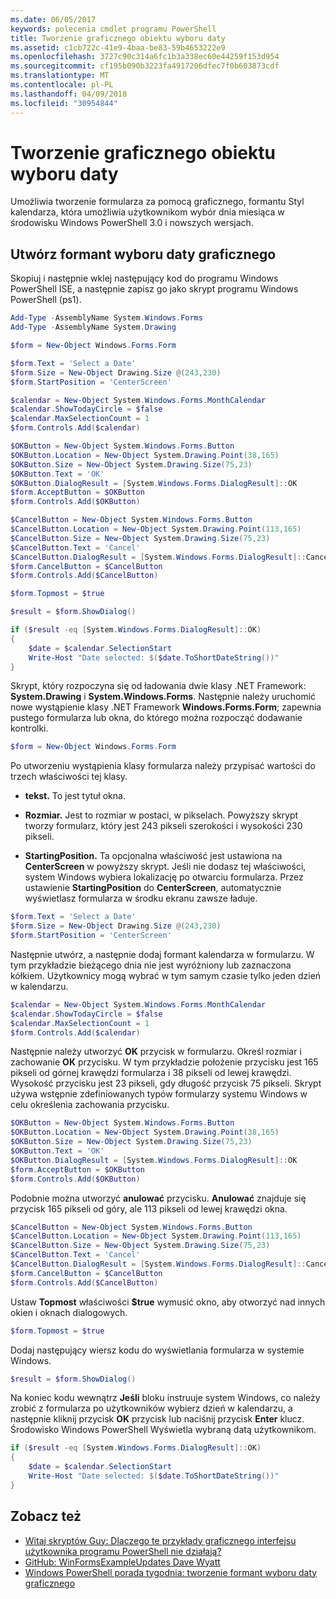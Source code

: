 ```yaml
---
ms.date: 06/05/2017
keywords: polecenia cmdlet programu PowerShell
title: Tworzenie graficznego obiektu wyboru daty
ms.assetid: c1cb722c-41e9-4baa-be83-59b4653222e9
ms.openlocfilehash: 3727c90c314a6fc1b3a338ec60e44259f153d954
ms.sourcegitcommit: cf195b090b3223fa4917206dfec7f0b603873cdf
ms.translationtype: MT
ms.contentlocale: pl-PL
ms.lasthandoff: 04/09/2018
ms.locfileid: "30954844"
---
```

# <a name="creating-a-graphical-date-picker"></a>Tworzenie graficznego obiektu wyboru daty

Umożliwia tworzenie formularza za pomocą graficznego, formantu Styl kalendarza, która umożliwia użytkownikom wybór dnia miesiąca w środowisku Windows PowerShell 3.0 i nowszych wersjach.

## <a name="create-a-graphical-date-picker-control"></a>Utwórz formant wyboru daty graficznego

Skopiuj i następnie wklej następujący kod do programu Windows PowerShell ISE, a następnie zapisz go jako skrypt programu Windows PowerShell (ps1).

```powershell
Add-Type -AssemblyName System.Windows.Forms
Add-Type -AssemblyName System.Drawing

$form = New-Object Windows.Forms.Form

$form.Text = 'Select a Date'
$form.Size = New-Object Drawing.Size @(243,230)
$form.StartPosition = 'CenterScreen'

$calendar = New-Object System.Windows.Forms.MonthCalendar
$calendar.ShowTodayCircle = $false
$calendar.MaxSelectionCount = 1
$form.Controls.Add($calendar)

$OKButton = New-Object System.Windows.Forms.Button
$OKButton.Location = New-Object System.Drawing.Point(38,165)
$OKButton.Size = New-Object System.Drawing.Size(75,23)
$OKButton.Text = 'OK'
$OKButton.DialogResult = [System.Windows.Forms.DialogResult]::OK
$form.AcceptButton = $OKButton
$form.Controls.Add($OKButton)

$CancelButton = New-Object System.Windows.Forms.Button
$CancelButton.Location = New-Object System.Drawing.Point(113,165)
$CancelButton.Size = New-Object System.Drawing.Size(75,23)
$CancelButton.Text = 'Cancel'
$CancelButton.DialogResult = [System.Windows.Forms.DialogResult]::Cancel
$form.CancelButton = $CancelButton
$form.Controls.Add($CancelButton)

$form.Topmost = $true

$result = $form.ShowDialog()

if ($result -eq [System.Windows.Forms.DialogResult]::OK)
{
    $date = $calendar.SelectionStart
    Write-Host "Date selected: $($date.ToShortDateString())"
}
```

Skrypt, który rozpoczyna się od ładowania dwie klasy .NET Framework: **System.Drawing** i **System.Windows.Forms**. Następnie należy uruchomić nowe wystąpienie klasy .NET Framework **Windows.Forms.Form**; zapewnia pustego formularza lub okna, do którego można rozpocząć dodawanie kontrolki.

```powershell
$form = New-Object Windows.Forms.Form
```

Po utworzeniu wystąpienia klasy formularza należy przypisać wartości do trzech właściwości tej klasy.

- **tekst.** To jest tytuł okna.

- **Rozmiar.** Jest to rozmiar w postaci, w pikselach. Powyższy skrypt tworzy formularz, który jest 243 pikseli szerokości i wysokości 230 pikseli.

- **StartingPosition.** Ta opcjonalna właściwość jest ustawiona na **CenterScreen** w powyższy skrypt. Jeśli nie dodasz tej właściwości, system Windows wybiera lokalizację po otwarciu formularza. Przez ustawienie **StartingPosition** do **CenterScreen**, automatycznie wyświetlasz formularza w środku ekranu zawsze ładuje.

```powershell
$form.Text = 'Select a Date'
$form.Size = New-Object Drawing.Size @(243,230)
$form.StartPosition = 'CenterScreen'
```

Następnie utwórz, a następnie dodaj formant kalendarza w formularzu. W tym przykładzie bieżącego dnia nie jest wyróżniony lub zaznaczona kółkiem. Użytkownicy mogą wybrać w tym samym czasie tylko jeden dzień w kalendarzu.

```powershell
$calendar = New-Object System.Windows.Forms.MonthCalendar
$calendar.ShowTodayCircle = $false
$calendar.MaxSelectionCount = 1
$form.Controls.Add($calendar)
```

Następnie należy utworzyć **OK** przycisk w formularzu. Określ rozmiar i zachowanie **OK** przycisku. W tym przykładzie położenie przycisku jest 165 pikseli od górnej krawędzi formularza i 38 pikseli od lewej krawędzi. Wysokość przycisku jest 23 pikseli, gdy długość przycisk 75 pikseli. Skrypt używa wstępnie zdefiniowanych typów formularzy systemu Windows w celu określenia zachowania przycisku.

```powershell
$OKButton = New-Object System.Windows.Forms.Button
$OKButton.Location = New-Object System.Drawing.Point(38,165)
$OKButton.Size = New-Object System.Drawing.Size(75,23)
$OKButton.Text = 'OK'
$OKButton.DialogResult = [System.Windows.Forms.DialogResult]::OK
$form.AcceptButton = $OKButton
$form.Controls.Add($OKButton)
```

Podobnie można utworzyć **anulować** przycisku. **Anulować** znajduje się przycisk 165 pikseli od góry, ale 113 pikseli od lewej krawędzi okna.

```powershell
$CancelButton = New-Object System.Windows.Forms.Button
$CancelButton.Location = New-Object System.Drawing.Point(113,165)
$CancelButton.Size = New-Object System.Drawing.Size(75,23)
$CancelButton.Text = 'Cancel'
$CancelButton.DialogResult = [System.Windows.Forms.DialogResult]::Cancel
$form.CancelButton = $CancelButton
$form.Controls.Add($CancelButton)
```

Ustaw **Topmost** właściwości **$true** wymusić okno, aby otworzyć nad innych okien i oknach dialogowych.

```powershell
$form.Topmost = $true
```

Dodaj następujący wiersz kodu do wyświetlania formularza w systemie Windows.

```powershell
$result = $form.ShowDialog()
```

Na koniec kodu wewnątrz **Jeśli** bloku instruuje system Windows, co należy zrobić z formularza po użytkowników wybierz dzień w kalendarzu, a następnie kliknij przycisk **OK** przycisk lub naciśnij przycisk **Enter** klucz. Środowisko Windows PowerShell Wyświetla wybraną datą użytkownikom.

```powershell
if ($result -eq [System.Windows.Forms.DialogResult]::OK)
{
    $date = $calendar.SelectionStart
    Write-Host "Date selected: $($date.ToShortDateString())"
}
```

## <a name="see-also"></a>Zobacz też

- [Witaj skryptów Guy: Dlaczego te przykłady graficznego interfejsu użytkownika programu PowerShell nie działają?](http://go.microsoft.com/fwlink/?LinkId=506644)
- [GitHub: WinFormsExampleUpdates Dave Wyatt](https://github.com/dlwyatt/WinFormsExampleUpdates)
- [Windows PowerShell porada tygodnia: tworzenie formant wyboru daty graficznego](http://technet.microsoft.com/library/ff730942.aspx)